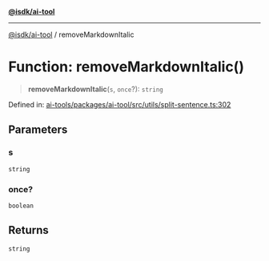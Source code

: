[**@isdk/ai-tool**](../README.md)

***

[@isdk/ai-tool](../globals.md) / removeMarkdownItalic

# Function: removeMarkdownItalic()

> **removeMarkdownItalic**(`s`, `once`?): `string`

Defined in: [ai-tools/packages/ai-tool/src/utils/split-sentence.ts:302](https://github.com/isdk/ai-tool.js/blob/a24331161aecd2d7bbd8dc9f9cd3d984871261cb/src/utils/split-sentence.ts#L302)

## Parameters

### s

`string`

### once?

`boolean`

## Returns

`string`
